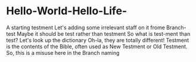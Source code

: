 # Hello-World-Hello-Life-
A starting testment
Let's adding some irrelevant staff on it frome Branch-test
Maybe it should be test rather than testment
So what is test-ment than test? Let's look up the dictionary
Oh-la, they are totally different! Testment is the contents of the Bible, often used as New Testment or Old Testment.
So, this is a misuse here in the Branch naming
